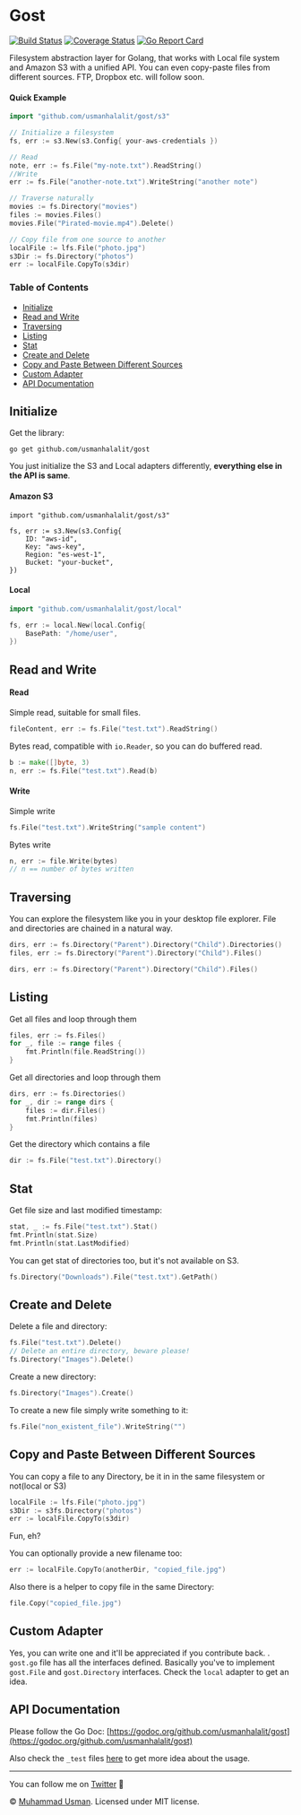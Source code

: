 # Gost

[![Build Status](https://travis-ci.org/usmanhalalit/gost.svg?branch=master)](https://travis-ci.org/usmanhalalit/gost)
[![Coverage Status](https://coveralls.io/repos/github/usmanhalalit/gost/badge.svg?branch=master)](https://coveralls.io/github/usmanhalalit/gost?branch=master)
[![Go Report Card](https://goreportcard.com/badge/github.com/usmanhalalit/gost)](https://goreportcard.com/report/github.com/usmanhalalit/gost)

Filesystem abstraction layer for Golang, that works with Local file system 
and Amazon S3 with a unified API. You can even copy-paste files from different sources.
FTP, Dropbox etc. will follow soon.


#### Quick Example

```go
import "github.com/usmanhalalit/gost/s3"

// Initialize a filesystem
fs, err := s3.New(s3.Config{ your-aws-credentials })

// Read
note, err := fs.File("my-note.txt").ReadString()
//Write
err := fs.File("another-note.txt").WriteString("another note")

// Traverse naturally
movies := fs.Directory("movies")
files := movies.Files()
movies.File("Pirated-movie.mp4").Delete()

// Copy file from one source to another
localFile := lfs.File("photo.jpg")
s3Dir := fs.Directory("photos")
err := localFile.CopyTo(s3dir)
```

### Table of Contents
  * [Initialize](#initialize)
  * [Read and Write](#read-and-write)
  * [Traversing](#traversing)
  * [Listing](#listing)
  * [Stat](#stat)
  * [Create and Delete](#create-and-delete)
  * [Copy and Paste Between Different Sources](#copy-and-paste-between-different-sources)
  * [Custom Adapter](#custom-adapter)
  * [API Documentation](#api-documentation)


## Initialize

Get the library:
```
go get github.com/usmanhalalit/gost
``` 

You just initialize the S3 and Local adapters differently, **everything else in the API is same**.

#### Amazon S3

```
import "github.com/usmanhalalit/gost/s3"

fs, err := s3.New(s3.Config{
	ID: "aws-id",
	Key: "aws-key",
	Region: "es-west-1",
	Bucket: "your-bucket",
})
```

#### Local
```go
import "github.com/usmanhalalit/gost/local"

fs, err := local.New(local.Config{
	BasePath: "/home/user",
})
```

## Read and Write

#### Read
Simple read, suitable for small files.

```go
fileContent, err := fs.File("test.txt").ReadString()
```

Bytes read, compatible with `io.Reader`, so you can do buffered read.
```go
b := make([]byte, 3)
n, err := fs.File("test.txt").Read(b)
```

#### Write
Simple write
```go
fs.File("test.txt").WriteString("sample content")
```

Bytes write
```go
n, err := file.Write(bytes)
// n == number of bytes written
```

## Traversing

You can explore the filesystem like you in your desktop file explorer.
File and directories are chained in a natural way. 

```go
dirs, err := fs.Directory("Parent").Directory("Child").Directories()
files, err := fs.Directory("Parent").Directory("Child").Files()
```

```go
dirs, err := fs.Directory("Parent").Directory("Child").Files()
```

## Listing

Get all files and loop through them
```go
files, err := fs.Files()
for _, file := range files {
    fmt.Println(file.ReadString())
}
```

Get all directories and loop through them
```go
dirs, err := fs.Directories()
for _, dir := range dirs {
    files := dir.Files()
    fmt.Println(files)
}
```

Get the directory which contains a file
```go
dir := fs.File("test.txt").Directory()
```

## Stat

Get file size and last modified timestamp:

```go
stat, _ := fs.File("test.txt").Stat()
fmt.Println(stat.Size)
fmt.Println(stat.LastModified)
```

You can get stat of directories too, but it's not available on S3.

```go
fs.Directory("Downloads").File("test.txt").GetPath()
```


## Create and Delete
Delete a file and directory:
```go
fs.File("test.txt").Delete()
// Delete an entire directory, beware please!
fs.Directory("Images").Delete()
```

Create a new directory:
```go
fs.Directory("Images").Create()
```

To create a new file simply write something to it:
```go
fs.File("non_existent_file").WriteString("")
```  

## Copy and Paste Between Different Sources

You can copy a file to any Directory, be it in in the same filesystem or not(local or S3)

```go
localFile := lfs.File("photo.jpg")
s3Dir := s3fs.Directory("photos")
err := localFile.CopyTo(s3dir)
``` 

Fun, eh? 

You can optionally provide a new filename too:
```go
err := localFile.CopyTo(anotherDir, "copied_file.jpg")
```

Also there is a helper to copy file in the same Directory:
```go
file.Copy("copied_file.jpg")
``` 
 

## Custom Adapter

Yes, you can write one and it'll be appreciated if you contribute back.
. `gost.go` file has all the interfaces defined. Basically you've to implement
`gost.File` and `gost.Directory` interfaces. Check the `local` adapter to get an idea.

## API Documentation

Please follow the Go Doc: [https://godoc.org/github.com/usmanhalalit/gost](https://godoc.org/github.com/usmanhalalit/gost)

Also check the `_test` files [here](https://github.com/usmanhalalit/gost/tree/master/local) to get more idea about the usage.


___
You can follow me on [Twitter](https://twitter.com/halalit_usman) 🙂


&copy; [Muhammad Usman](http://usman.it/). Licensed under MIT license.